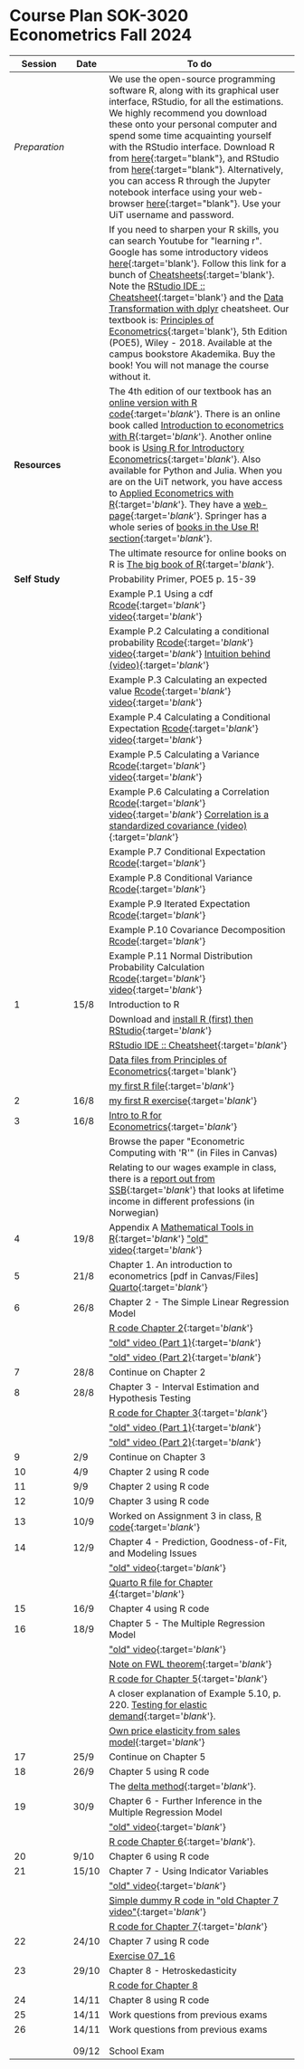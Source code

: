 # Course Plan SOK-3020 Econometrics Fall 2024

| Session  | Date | To do                                            |
|------------------|---------|------------------------------------------------------------------|
| *Preparation*    |         | We use the open-source programming software R, along with its graphical user interface, RStudio, for all the estimations. We highly recommend you download these onto your personal computer and spend some time acquainting yourself with the RStudio interface. Download R from [here](https://cloud.r-project.org/){:target="blank"}, and RStudio from [here](https://posit.co/download/rstudio-desktop/){:target="blank"}. Alternatively, you can access R through the Jupyter notebook interface using your web-browser [here](https://jupyter.uit.no){:target="blank"}. Use your UiT username and password.   |
|                  |          | If you need to sharpen your R skills, you can search Youtube for "learning r". Google has some introductory videos [here](https://www.youtube.com/playlist?list=PLOU2XLYxmsIK9qQfztXeybpHvru-TrqAP){:target='blank'}. Follow this link for a bunch of [Cheatsheets](https://posit.co/resources/cheatsheets/){:target='blank'}. Note the [RStudio IDE :: Cheatsheet](https://rstudio.github.io/cheatsheets/html/rstudio-ide.html){:target='blank'} and the [Data Transformation with dplyr](https://rstudio.github.io/cheatsheets/html/data-transformation.html) cheatsheet. Our textbook is: [Principles of Econometrics](http://principlesofeconometrics.com/poe5/poe5.html){:target='blank'}, 5th Edition (POE5), Wiley - 2018. Available at the campus bookstore Akademika. Buy the book! You will not manage the course without it. |
| **Resources** |            | The 4th edition of our textbook has an [online version with R code](https://bookdown.org/ccolonescu/RPoE4/){:target='_blank_'}. There is an online book called [Introduction to econometrics with R](https://www.econometrics-with-r.org/index.html){:target='_blank_'}. Another online book is [Using R for Introductory Econometrics](http://urfie.net){:target='_blank_'}. Also available for Python and Julia. When you are on the UiT network, you have access to [Applied Econometrics with R](https://link.springer.com/book/10.1007%2F978-0-387-77318-6){:target='_blank_'}. They have a [web-page](https://eeecon.uibk.ac.at/~zeileis/teaching/AER/){:target='_blank_'}. Springer has a whole series of [books in the Use R! section](https://link.springer.com/search?facet-series=%226991%22&facet-content-type=%22Book%22){:target='_blank_'}. |
|                  |         | The ultimate resource for online books on R is [The big book of R](https://www.bigbookofr.com/){:target='_blank_'}. |
| **Self Study** |     |  Probability Primer, POE5 p. 15-39 |
|   |   |  Example P.1 Using a cdf  [Rcode](https://raw.githubusercontent.com/uit-sok-3020-h23/uit-sok-3020-h23.github.io/main/example_p1%20using%20a%20cdf.R){:target='_blank_'}  [video](https://uit.cloud.panopto.eu/Panopto/Pages/Viewer.aspx?id=20d5f48a-e081-4ce0-b024-b0610078f235){:target='_blank_'}  |
|   |   | Example P.2 Calculating a conditional probability [Rcode](https://raw.githubusercontent.com/uit-sok-3020-h23/uit-sok-3020-h23.github.io/main/example_p2%20calculating%20a%20conditional%20probability.R){:target='_blank_'}  [video](https://uit.cloud.panopto.eu/Panopto/Pages/Viewer.aspx?id=ae78fd28-9635-41fe-a3a9-b0610078f247){:target='_blank_'}  [Intuition behind (video)](https://uit.cloud.panopto.eu/Panopto/Pages/Viewer.aspx?id=79a7b549-d8d7-4230-87fd-b0610078f23f){:target='_blank_'}  |  
|   |   | Example P.3 Calculating an expected value  [Rcode](https://raw.githubusercontent.com/uit-sok-3020-h23/uit-sok-3020-h23.github.io/main/example_p3%20calculating%20an%20expected%20value.R){:target='_blank_'}  [video](https://uit.cloud.panopto.eu/Panopto/Pages/Viewer.aspx?id=32f60538-9af0-4ea4-89f3-b0610078f0d9){:target='_blank_'}   |  
|   |   | Example P.4 Calculating a Conditional Expectation  [Rcode](https://raw.githubusercontent.com/uit-sok-3020-h23/uit-sok-3020-h23.github.io/main/example_p4%20calculating%20a%20conditional%20expectation.R){:target='_blank_'}  [video](https://uit.cloud.panopto.eu/Panopto/Pages/Viewer.aspx?id=7f00a56e-92b0-4c21-8073-b0610078f577){:target='_blank_'}   |  
|   |   | Example P.5 Calculating a Variance  [Rcode](https://raw.githubusercontent.com/uit-sok-3020-h23/uit-sok-3020-h23.github.io/main/example_p5%20calculating%20a%20variance.R){:target='_blank_'}  [video](https://uit.cloud.panopto.eu/Panopto/Pages/Viewer.aspx?id=d75b1ca0-b337-4438-b4b5-b0610078f64c){:target='_blank_'}   |  
|   |   | Example P.6 Calculating a Correlation [Rcode](https://raw.githubusercontent.com/uit-sok-3020-h23/uit-sok-3020-h23.github.io/main/example_p6%20calculating%20a%20correlation.R){:target='_blank_'}  [video](https://uit.cloud.panopto.eu/Panopto/Pages/Viewer.aspx?id=64831e5e-8ca8-41db-b18b-b0610078f747){:target='_blank_'} [Correlation is a standardized covariance (video)](https://uit.cloud.panopto.eu/Panopto/Pages/Viewer.aspx?id=068b0fb1-4f62-49c6-86f7-b0610078f56e){:target='_blank_'}   |  
|   |   | Example P.7 Conditional Expectation  [Rcode](https://raw.githubusercontent.com/uit-sok-3020-h23/uit-sok-3020-h23.github.io/main/example_p7%20conditional%20expectation.R){:target='_blank_'}     |  
|   |   | Example P.8 Conditional Variance  [Rcode](https://raw.githubusercontent.com/uit-sok-3020-h23/uit-sok-3020-h23.github.io/main/example_p8%20conditional%20variance.R){:target='_blank_'}     |  
|   |   | Example P.9 Iterated Expectation  [Rcode](https://raw.githubusercontent.com/uit-sok-3020-h23/uit-sok-3020-h23.github.io/main/example_p9%20iterated%20expectation.R){:target='_blank_'}     |  
|   |   | Example P.10 Covariance Decomposition  [Rcode](https://raw.githubusercontent.com/uit-sok-3020-h23/uit-sok-3020-h23.github.io/main/example_p10%20covariance%20decomposition.R){:target='_blank_'}   |  
|   |   | Example P.11 Normal Distribution Probability Calculation  [Rcode](https://raw.githubusercontent.com/uit-sok-3020-h23/uit-sok-3020-h23.github.io/main/example_p11-normal-distribution-probability-calculation.R){:target='_blank_'}  [video](https://uit.cloud.panopto.eu/Panopto/Pages/Viewer.aspx?id=ed10162c-003a-441f-bc7f-b06200d77a64){:target='_blank_'}   |  
| 1  |   15/8 | Introduction to R|
|    |       |   Download and [install R (first) then RStudio](https://posit.co/download/rstudio-desktop/){:target='_blank_'} |
|    |       |  [RStudio IDE :: Cheatsheet](https://rstudio.github.io/cheatsheets/html/rstudio-ide.html){:target='_blank_'}   |
|    |       |  [Data files from Principles of Econometrics](https://www.principlesofeconometrics.com/poe5/poe5data.html){:target='blank'}       |
|    |       |  [my first R file](https://raw.githubusercontent.com/uit-sok-3020-h24/uit-sok-3020-h24.github.io/main/my%20first%20r%20file.R){:target='_blank_'} |
| 2  | 16/8      | [my first R exercise](https://raw.githubusercontent.com/uit-sok-3020-h24/uit-sok-3020-h24.github.io/main/my_first_exercise.R){:target='_blank_'}  |
| 3  | 16/8    |  [Intro to R for Econometrics](https://raw.githubusercontent.com/uit-sok-3020-h24/uit-sok-3020-h24.github.io/main/intro%20to%20R%20for%20econometrics.qmd){:target='_blank_'} |
|    | | Browse the paper "Econometric Computing with 'R'" (in Files in Canvas) |
|    |  | Relating to our wages example in class, there is a [report out from SSB](https://www.ssb.no/inntekt-og-forbruk/inntekt-og-formue/artikler/forskjeller-i-livslopsinntekt-mellom-utdanningsgrupper/_/attachment/inline/fbc61677-a679-4edd-93d8-c6095b866d0d:138a258371f5d983314e8175b97bb5ed5adc04e3/RAPP2023-26.pdf){:target='_blank_'} that looks at lifetime income in different professions (in Norwegian) |
| 4  | 19/8  | Appendix A [Mathematical Tools in R](https://raw.githubusercontent.com/uit-sok-3020-h24/uit-sok-3020-h24.github.io/main/Appendix_A_annotated.R){:target='_blank_'} ["old" video](https://uit.cloud.panopto.eu/Panopto/Pages/Viewer.aspx?id=e39c6666f51844efa636aee500c51b7a){:target='_blank_'}    |
| 5  | 21/8 | Chapter 1. An introduction to econometrics  [pdf in Canvas/Files] [Quarto](https://raw.githubusercontent.com/uit-sok-3020-h24/uit-sok-3020-h24.github.io/main/chap1_why_study_econometrics.qmd){:target='_blank_'} |
| 6  | 26/8 |  Chapter 2 - The Simple Linear Regression Model |
|    |     |   [R code Chapter 2](https://raw.githubusercontent.com/uit-sok-3020-h24/uit-sok-3020-h24.github.io/main/R_code_Chapter_2.R){:target='_blank_'}  |
|    |     |   ["old" video (Part 1)](https://uit.cloud.panopto.eu/Panopto/Pages/Viewer.aspx?id=8cafa645-c30b-465a-a992-aee500c4723a){:target='_blank_'}     |
|    |     |   ["old" video (Part 2)](https://uit.cloud.panopto.eu/Panopto/Pages/Viewer.aspx?id=fe2607de-2c56-492f-87bd-aee500c57671){:target='_blank_'}  |
| 7 | 28/8 | Continue on Chapter 2 |
| 8 | 28/8 | Chapter 3 - Interval Estimation and Hypothesis Testing   |
|    |      |  [R code for Chapter 3](https://raw.githubusercontent.com/uit-sok-3020-h24/uit-sok-3020-h24.github.io/main/Chapter_3.R){:target='_blank_'}    |
|    |      |   ["old" video (Part 1)](https://uit.cloud.panopto.eu/Panopto/Pages/Viewer.aspx?id=e319d74e-c548-4de3-b6f5-aee500c4d176){:target='_blank_'}     |
|    |      |   ["old" video (Part 2)](https://uit.cloud.panopto.eu/Panopto/Pages/Viewer.aspx?id=4d290fdc-36ae-4d2d-8495-aee500c57827){:target='_blank_'}     |
| 9 | 2/9  | Continue on Chapter 3 |
| 10 | 4/9 | Chapter 2 using R code |
| 11 | 9/9 | Chapter 2 using R code |
| 12 | 10/9  |  Chapter 3 using R code |
|13  | 10/9  | Worked on Assignment 3 in class, [R code](https://raw.githubusercontent.com/uit-sok-3020-h24/uit-sok-3020-h24.github.io/main/assig3.R){:target='_blank_'}  |
|14  | 12/9  | Chapter 4 - Prediction, Goodness-of-Fit, and Modeling Issues   |
|    |      | ["old" video](https://uit.cloud.panopto.eu/Panopto/Pages/Viewer.aspx?id=befb571c-77a5-4919-b3e5-aee500c4b463){:target='_blank_'} |
|    |      |  [Quarto R file for Chapter 4](https://raw.githubusercontent.com/uit-sok-3020-h24/uit-sok-3020-h24.github.io/main/Chapter_4.qmd){:target='_blank_'} | 
| 15 | 16/9  | Chapter 4 using R code |
| 16 | 18/9  | Chapter 5 - The Multiple Regression Model  |
|     |      |   ["old" video](https://uit.cloud.panopto.eu/Panopto/Pages/Viewer.aspx?id=d3c5a562-fdf8-48f6-9b49-aee500c5236b){:target='_blank_'}     |
|     |      |  [Note on FWL theorem](https://uit-sok-3020-h24.github.io/FWL_theorem.pdf){:target='_blank_'}   |
|     |      |  [R code for Chapter 5](https://raw.githubusercontent.com/uit-sok-3020-h24/uit-sok-3020-h24.github.io/main/Chapter%205.R){:target='_blank_'}     |
|     |      |  A closer explanation of Example 5.10, p. 220. [Testing for elastic demand](https://en.wikipedia.org/wiki/Total_revenue_test){:target='_blank_'}.   |
|     |      |  [Own price elasticity from sales model](https://uit-sok-3020-h24.github.io/elasticity_in_sales_model.pdf){:target='_blank_'}       |
| 17 | 25/9  | Continue on Chapter 5 |
| 18 | 26/9  | Chapter 5 using R code |
|     |      | The [delta method](https://raw.githubusercontent.com/uit-sok-3020-h24/uit-sok-3020-h24.github.io/main/delta_method.R){:target='_blank_'}.   | 
| 19 | 30/9  |  Chapter 6 - Further Inference in the Multiple Regression Model   |
|     |      |   ["old" video](https://uit.cloud.panopto.eu/Panopto/Pages/Viewer.aspx?id=f7414982-3db6-4bb2-925b-aee500c49725){:target='_blank_'}     |
|     |      |  [R code Chapter 6](https://raw.githubusercontent.com/uit-sok-3020-h24/uit-sok-3020-h24.github.io/main/chapter_6.R){:target='_blank_'}.                      |
| 20 | 9/10  | Chapter 6 using R code |
| 21  | 15/10 | Chapter 7 - Using Indicator Variables    |
|    |      |  ["old" video](https://uit.cloud.panopto.eu/Panopto/Pages/Viewer.aspx?id=0cc6111f-0182-4bee-aa59-aee500c5110b){:target='_blank_'}                      | 
|    |      |   [Simple dummy R code in "old Chapter 7 video"](https://raw.githubusercontent.com/uit-sok-3020-h23/uit-sok-3020-h23.github.io/main/simple_dummy.R){:target='_blank_'}         | 
|    |      |  [R code for Chapter 7](https://raw.githubusercontent.com/uit-sok-3020-h24/uit-sok-3020-h24.github.io/main/chapter_7.R){:target='_blank_'}           |
| 22   |  24/10   |   Chapter 7 using R code                      |
|||[Exercise 07_16](https://github.com/uit-sok-3020-h24/uit-sok-3020-h24.github.io/blob/main/Exercise_07_16.R)|
|23|29/10|Chapter 8 - Hetroskedasticity|
|||[R code for Chapter 8](https://github.com/uit-sok-3020-h24/uit-sok-3020-h24.github.io/blob/main/R%20code%20from%20Chapter%208.R)|
|24|14/11|Chapter 8 using R code |
|25|14/11|Work questions from previous exams |
|26|14/11|Work questions from previous exams |
||||
||||
||09/12|School Exam  |






